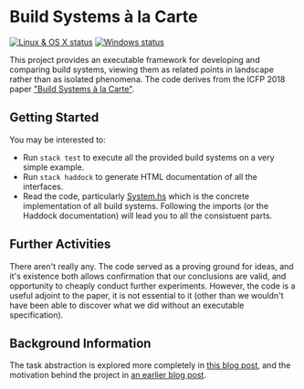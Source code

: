 # Build Systems à la Carte

[![Linux & OS X status](https://img.shields.io/travis/snowleopard/build/master.svg?label=Linux%20%26%20OS%20X)](https://travis-ci.org/snowleopard/build) [![Windows status](https://img.shields.io/appveyor/ci/snowleopard/build/master.svg?label=Windows)](https://ci.appveyor.com/project/snowleopard/build)

This project provides an executable framework for developing and comparing build systems, viewing them as
related points in landscape rather than as isolated phenomena. The code derives from the ICFP 2018 paper
["Build Systems à la Carte"](https://github.com/snowleopard/build-systems/releases/download/icfp-submission/build-systems.pdf).

## Getting Started

You may be interested to:

* Run `stack test` to execute all the provided build systems on a very simple example.
* Run `stack haddock` to generate HTML documentation of all the interfaces.
* Read the code, particularly [System.hs](src/Build/System.hs) which is the concrete implementation of
  all build systems. Following the imports (or the Haddock documentation) will lead you to all the
  consistuent parts.

## Further Activities

There aren't really any. The code served as a proving ground for ideas, and it's existence both allows
confirmation that our conclusions are valid, and opportunity to cheaply conduct further experiments. However,
the code is a useful adjoint to the paper, it is not essential to it (other than we wouldn't have been
able to discover what we did without an executable specification).

## Background Information

The task abstraction is explored more completely in
[this blog post](https://blogs.ncl.ac.uk/andreymokhov/the-task-abstraction/), and the motivation behind
the project in [an earlier blog post](https://blogs.ncl.ac.uk/andreymokhov/cloud-and-dynamic-builds/).
